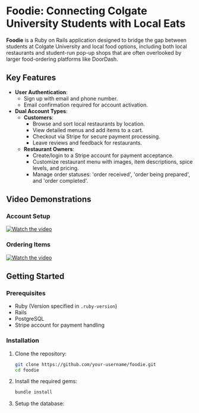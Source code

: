 # Foodie: Connecting Colgate University Students with Local Eats

**Foodie** is a Ruby on Rails application designed to bridge the gap between students at Colgate University and local food options, including both local restaurants and student-run pop-up shops that are often overlooked by larger food-ordering platforms like DoorDash.

## Key Features

- **User Authentication**:
  - Sign up with email and phone number.
  - Email confirmation required for account activation.
- **Dual Account Types**:
  - **Customers**:
    - Browse and sort local restaurants by location.
    - View detailed menus and add items to a cart.
    - Checkout via Stripe for secure payment processing.
    - Leave reviews and feedback for restaurants.
  - **Restaurant Owners**:
    - Create/login to a Stripe account for payment acceptance.
    - Customize restaurant menu with images, item descriptions, spice levels, and pricing.
    - Manage order statuses: 'order received', 'order being prepared', and 'order completed'.

## Video Demonstrations

### Account Setup 
[![Watch the video](https://img.youtube.com/vi/gBncKRbZoMU/maxresdefault.jpg)](https://www.youtube.com/watch?v=gBncKRbZoMU)

### Ordering Items
[![Watch the video](https://img.youtube.com/vi/jRUMfHkB1bY/maxresdefault.jpg)](https://www.youtube.com/watch?v=jRUMfHkB1bY)

## Getting Started

### Prerequisites

- Ruby (Version specified in `.ruby-version`)
- Rails
- PostgreSQL
- Stripe account for payment handling

### Installation

1. Clone the repository:
   ```bash
   git clone https://github.com/your-username/foodie.git
   cd foodie
   
2. Install the required gems:
   ```bash
   bundle install
   
3. Setup the database:
